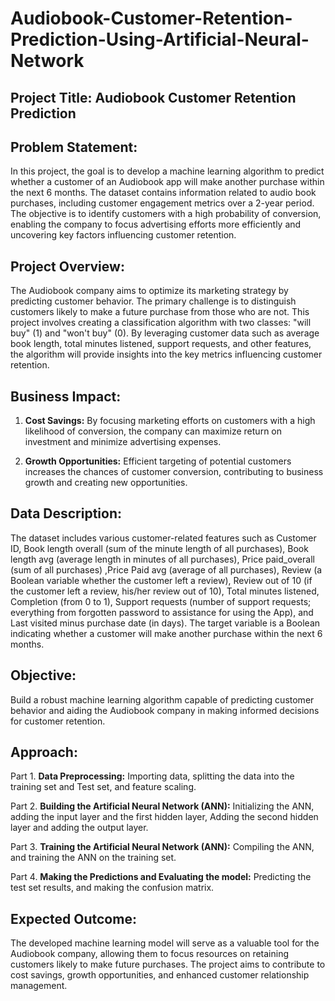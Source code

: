 # Audiobook-Customer-Retention-Prediction-Using-Artificial-Neural-Network
## Project Title: Audiobook Customer Retention Prediction

## Problem Statement:

In this project, the goal is to develop a machine learning algorithm to predict whether a customer of an Audiobook app will make another purchase within the next 6 months. The dataset contains information related to audio book purchases, including customer engagement metrics over a 2-year period. The objective is to identify customers with a high probability of conversion, enabling the company to focus advertising efforts more efficiently and uncovering key factors influencing customer retention.

## Project Overview:

The Audiobook company aims to optimize its marketing strategy by predicting customer behavior. The primary challenge is to distinguish customers likely to make a future purchase from those who are not. This project involves creating a classification algorithm with two classes: "will buy" (1) and "won't buy" (0). By leveraging customer data such as average book length, total minutes listened, support requests, and other features, the algorithm will provide insights into the key metrics influencing customer retention.

## Business Impact:

1. **Cost Savings:** By focusing marketing efforts on customers with a high likelihood of conversion, the company can maximize return on investment and minimize advertising expenses.

2. **Growth Opportunities:** Efficient targeting of potential customers increases the chances of customer conversion, contributing to business growth and creating new opportunities.

## Data Description:

The dataset includes various customer-related features such as Customer ID, Book length overall (sum of the minute length of all purchases), Book length avg (average length in minutes of all purchases), Price paid_overall (sum of all purchases) ,Price Paid avg (average of all purchases), Review (a Boolean variable whether the customer left a review), Review out of 10 (if the customer left a review, his/her review out of 10), Total minutes listened, Completion (from 0 to 1), Support requests (number of support requests; everything from forgotten password to assistance for using the App), and Last visited minus purchase date (in days). The target variable is a Boolean indicating whether a customer will make another purchase within the next 6 months.

## Objective:

Build a robust machine learning algorithm capable of predicting customer behavior and aiding the Audiobook company in making informed decisions for customer retention.

## Approach:

Part 1. **Data Preprocessing:** Importing data, splitting the data into the training set and Test set, and feature scaling.

Part 2. **Building the Artificial Neural Network (ANN):** Initializing the ANN, adding the input layer and the first hidden layer, Adding the second hidden layer and adding the output layer.

Part 3. **Training the Artificial Neural Network (ANN):** Compiling the ANN, and training the ANN on the training set.

Part 4. **Making the Predictions and Evaluating the model:** Predicting the test set results, and making the confusion matrix.

## Expected Outcome:

The developed machine learning model will serve as a valuable tool for the Audiobook company, allowing them to focus resources on retaining customers likely to make future purchases. The project aims to contribute to cost savings, growth opportunities, and enhanced customer relationship management.
